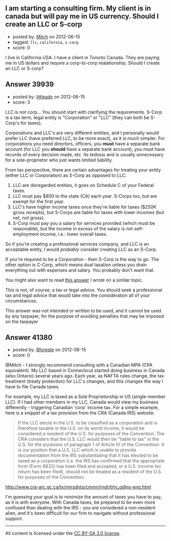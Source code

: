 ## I am starting a consulting firm. My client is in canada but will pay me in US currency. Should I create an LLC or S-corp

- posted by: [Mitch](https://stackexchange.com/users/-1/18412-mitch) on 2012-06-15
- tagged: `llc`, `california`, `s-corp`
- score: 0

I live in California USA. I have a client in Toronto Canada. They are paying me in US dollars and require a corp-to-corp realationship. Should I create an LLC or S-corp?


## Answer 39939

- posted by: [littleadv](https://stackexchange.com/users/-1/13808-littleadv) on 2012-06-15
- score: 3

<p>LLC is not corp... You should start with clarifying the requirements. S-Corp is a tax term, legal entity is "Corporation" or "LLC" (they can both be S-Corp's for taxes).</p>

<p>Corporations and LLC's are very different entities, and I personally would prefer LLC (have preferred LLC, to be more exact), as it is much simpler. For corporations you need directors, officers, you <strong>must</strong> have a separate bank account (for LLC you <strong>should</strong> have a separate bank account), you must have records of every decision made, etc. Its tedious and is usually unnecessary for a sole-proprietor who just wants limited liability.</p>

<p>From tax perspective, there are certain advantages for treating your entity (either LLC or Corporation) as S-Corp as opposed to LLC:</p>

<ol>
<li>LLC are disregarded entities, it goes on Schedule C of your Federal taxes.</li>
<li>LLC must pay $800 to the state (CA) each year. S-Corps too, but are exempt for the first year.</li>
<li>LLC's have higher income taxes once they're liable for taxes ($250K gross receipts), but S-Corps are liable for taxes with lower incomes (but net, not gross).</li>
<li>S-Corp must pay you a salary for services provided (which must be reasonable), but the income in excess of the salary is not self-employment income, i.e.: lower overall taxes.</li>
</ol>

<p>So if you're creating a professional services company, and LLC is an acceptable entity, I would <em>probably</em> consider creating LLC as an S-Corp.</p>

<p>If you're required to be a Corporation - then S-Corp is the way to go. The other option is C-Corp, which means dual taxation unless you drain everything out with expenses and salary. You probably don't want that. </p>

<p>You might also want to read <a href="http://answers.onstartups.com/questions/39608/llc-vs-s-corp-for-a-new-business/39611#39611">this answer</a> I wrote on a similar topic.</p>

<p>This is not, of course, a tax or legal advice. You should seek a professional tax and legal advice that would take into the consideration all of your circumstances.</p>

<p>This answer was not intended or written to be used, and it cannot be used by any taxpayer, for the purpose of avoiding penalties that may be imposed on the taxpayer</p>



## Answer 41380

- posted by: [Bforeste](https://stackexchange.com/users/-1/18280-bforeste) on 2012-08-15
- score: 0

@Mitch - I strongly recommend consulting with a Canadian MPA (CPA equivalent). My LLC based in Connecticut started doing business in Canada (also Ontario) several years ago. Each year, as NAFTA rules change, the tax treatment (treaty protection) for LLC's changes, and this changes the way I have to file Canada taxes. 

For example, my LLC is taxed as a Sole Proprietorship in US (single-member LLC). If I had other members in my LLC, Canada would view my business differently - triggering Canadian 'corp' income tax. For a simple example, here is a snippet of a tax provision from the CRA (Canada IRS) website: 

> If the LLC elects in the U.S. to be classified as a corporation and is therefore taxable in the U.S. on its world income, it would be considered a resident of the U.S. for purposes of the Convention. The CRA considers that the U.S. LLC would then be "liable to tax" in the U.S. for the purposes of paragraph 1 of Article IV of the Convention. It is our position that a U.S. LLC which is unable to provide documentation from the IRS substantiating that it has elected to be taxed as a corporation (i.e. the IRS has confirmed that the appropriate form (Form 8832) has been filed and accepted, or a U.S. income tax return has been filed), should not be treated as a resident of the U.S. for purposes of the Convention. 

http://www.cra-arc.gc.ca/tx/nnrsdnts/cmmn/rndr/trty_gdlns-eng.html

I'm guessing your goal is to minimize the amount of taxes you have to pay, as it is with everyone. With Canada taxes, be prepared to be even more confused than dealing with the IRS - you are considered a non-resident alien, and it's been difficult for our firm to navigate without professional support.



---

All content is licensed under the [CC BY-SA 3.0 license](https://creativecommons.org/licenses/by-sa/3.0/).
